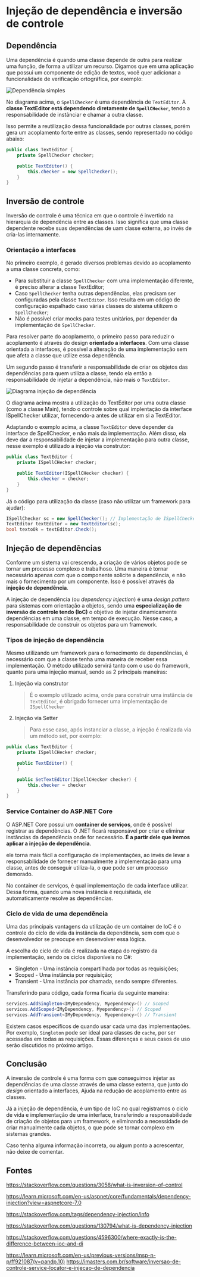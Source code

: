 # Injeção de dependência e inversão de controle

## Dependência

Uma dependência é quando uma classe depende de outra para realizar uma função, de forma a utilizar um recurso. Digamos que em uma aplicação que possui um componente de edição de textos, você quer adicionar a funcionalidade de verificação ortográfica, por exemplo:

![Dependência simples](imgs/AcoplamentoDependencia.jpg)

No diagrama acima, o `SpellChecker` é uma dependência de `TextEditor`. A **classe TextEditor está dependendo diretamente de `SpellCHecker`**, tendo a responsabilidade de instânciar e chamar a outra classe.

Isso permite a reutilização dessa funcionalidade por outras classes, porém gera um acoplamento forte entre as classes, sendo representado no código abaixo:

```c#
public class TextEditor {
    private SpellChecker checker;

    public TextEditor() {
        this.checker = new SpellChecker();
    }
}
```

## Inversão de controle

Inversão de controle é uma técnica em que o controle é invertido na hierarquia de dependência entre as classes. Isso significa que uma classe dependente recebe suas dependências de uam classe externa, ao invés de cria-las internamente.

### Orientação a interfaces

No primeiro exemplo, é gerado diversos problemas devido ao acoplamento a uma classe concreta, como:

* Para substituir a classe `SpellChecker` com uma implementação diferente, é preciso alterar a classe TextEditor;
* Caso `SpellChecker` tenha outras dependências, elas precisam ser configuradas pela classe `TextEditor`. Isso resulta em um código de configuração espalhado caso várias classes do sistema utilizem o `SpellChecker`;
* Não é possível criar mocks para testes unitários, por depender da implementação de `SpellChecker`.

Para resolver parte do acoplamento, o primeiro passo para reduzir o acoplamento é através do design **orientado a interfaces**. Com uma classe orientada a interfaces, é possível a alteração de uma implementação sem que afeta a classe que utilize essa dependência.

Um segundo passo é transferir a responsabilidade de criar os objetos das dependências para quem utiliza a classe, tendo ela então a responsabilidade de injetar a dependência, não mais o `TextEditor`.

![Diagrama injeção de dependência](imgs/InjecaoDependencia.jpg)

O diagrama acima mostra a utilização do TextEditor por uma outra classe (como a classe Main), tendo o controle sobre qual implentação da interface ISpellChecker utilizar, fornecendo-a antes de utilizar em si a TextEditor.

Adaptando o exemplo acima, a classe `TextEditor` deve depender da interface de SpellChecker, e não mais da implementação. Além disso, ela deve dar a responsabilidade de injetar a implementação para outra classe, nesse exemplo é utilizado a injeção via construtor:

```c#
public class TextEditor {
    private ISpellCHecker checker;

    public TextEditor(ISpellCHecker checker) {
        this.checker = checker;
    }
}
```

Já o código para utilização da classe (caso não utilizar um framework para ajudar):

```c#
ISpellChecker sc = new SpellChecker(); // Implementação de ISpellChecker
TextEditor textEditor = new TextEditor(sc);
bool textoOk = textEditor.Check();
```

## Injeção de dependências

Conforme um sistema vai crescendo, a criação de vários objetos pode se tornar um processo complexo e trabalhoso. Uma maneira é tornar necessário apenas com que o componente solicite a dependência, e não mais o fornecimento por um componente. Isso é possível através da **injeção de dependência**.

A injeção de dependência (ou *dependency injection*) é uma *design pattern* para sistemas com orientação a objetos, sendo uma **especialização de inversão de controle tendo (IoC)** o objetivo de injetar dinamicamente dependências em uma classe, em tempo de execução. Nesse caso, a responsabilidade de construir os objetos para um framework.

### Tipos de injeção de dependência

Mesmo utilizando um framework para o fornecimento de dependências, é necessário com que a classe tenha uma maneira de receber essa implementação. O método utilizado servirá tanto com o uso do framework, quanto para uma injeção manual, sendo as 2 principais maneiras:

1. Injeção via construtor

    > É o exemplo utilizado acima, onde para construir uma instância de `TextEditor`, é obrigado fornecer uma implementação de `ISpellChecker`

2. Injeção via Setter

    > Para esse caso, após instanciar a classe, a injeção é realizada via um método set, por exemplo:

```c#
public class TextEditor {
    private ISpellCHecker checker;

    public TextEditor() {
    }

    public SetTextEditor(ISpellCHecker checker) {
        this.checker = checker
    }
}
```

### Service Container do ASP.NET Core

O ASP.NET Core possui um **container de serviços**, onde é possível registrar as dependências. O .NET ficará responsável por criar e eliminar instâncias da dependência onde for necessário. **É a partir dele que iremos aplicar a injeção de dependência**.

ele torna mais fácil a configuração de implementações, ao invés de levar a responsabilidade de fornecer manualmente a implementação para uma classe, antes de conseguir utiliza-la, o que pode ser um processo demorado.

No container de serviços, é qual implementação de cada interface utilizar. Dessa forma, quando uma nova instância é requisitada, ele automaticamente resolve as dependências.


### Ciclo de vida de uma dependência

Uma das principais vantagens da utilização de um container de IoC é o controle do ciclo de vida da instância da dependência, sem com que o desenvolvedor se preocupe em desenvolver essa lógica. 

A escolha do ciclo de vida é realizada na etapa do registro da implementação, sendo os ciclos disponíveis no C#:

* Singleton - Uma instância compartilhada por todas as requisições;
* Scoped - Uma instância por requisição;
* Transient - Uma instância por chamada, sendo sempre diferentes.

Transferindo para código, cada forma ficaria da seguinte maneira:

```c#
services.AddSingleton<IMyDependency, Myependency>() // Scoped
services.AddScoped<IMyDependency, Myependency>() // Scoped
services.AddTransient<IMyDependency, Myependency>() // Transient
```

Existem casos específicos de quando usar cada uma das implementações. Por exemplo, `Singleton` pode ser ideal para classes de `cache`, por ser acessadas em todas as requisições. Essas diferenças e seus casos de uso serão discutidos no próximo artigo.

## Conclusão

A inversão de controle é uma forma com que conseguimos injetar as dependências de uma classe através de uma classe externa, que junto do *design* orientado a interfaces, Ajuda na redução de acoplamento entre as classes.

Já a injeção de dependência, é um tipo de IoC no qual registramos o ciclo de vida e implementação de uma interface, transferindo a responsabilidade de criação de objetos para um framework, e eliminando a necessidade de criar manualmente cada objetos, o que pode se tornar complexo em sistemas grandes.

Caso tenha alguma informação incorreta, ou algum ponto a acrescentar, não deixe de comentar.

## Fontes

<https://stackoverflow.com/questions/3058/what-is-inversion-of-control>

<https://learn.microsoft.com/en-us/aspnet/core/fundamentals/dependency-injection?view=aspnetcore-7.0>

<https://stackoverflow.com/tags/dependency-injection/info>

<https://stackoverflow.com/questions/130794/what-is-dependency-injection>

<https://stackoverflow.com/questions/4596300/where-exactly-is-the-difference-between-ioc-and-di>

<https://learn.microsoft.com/en-us/previous-versions/msp-n-p/ff921087(v=pandp.10)>
<https://imasters.com.br/software/inversao-de-controle-service-locator-e-injecao-de-dependencia>
